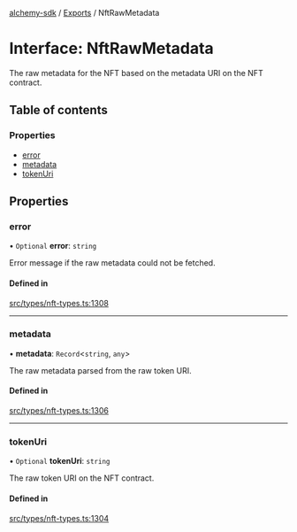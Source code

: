 [alchemy-sdk](../README.md) / [Exports](../modules.md) / NftRawMetadata

# Interface: NftRawMetadata

The raw metadata for the NFT based on the metadata URI on the NFT contract.

## Table of contents

### Properties

- [error](NftRawMetadata.md#error)
- [metadata](NftRawMetadata.md#metadata)
- [tokenUri](NftRawMetadata.md#tokenuri)

## Properties

### error

• `Optional` **error**: `string`

Error message if the raw metadata could not be fetched.

#### Defined in

[src/types/nft-types.ts:1308](https://github.com/alchemyplatform/alchemy-sdk-js/blob/311be54/src/types/nft-types.ts#L1308)

___

### metadata

• **metadata**: `Record`<`string`, `any`\>

The raw metadata parsed from the raw token URI.

#### Defined in

[src/types/nft-types.ts:1306](https://github.com/alchemyplatform/alchemy-sdk-js/blob/311be54/src/types/nft-types.ts#L1306)

___

### tokenUri

• `Optional` **tokenUri**: `string`

The raw token URI on the NFT contract.

#### Defined in

[src/types/nft-types.ts:1304](https://github.com/alchemyplatform/alchemy-sdk-js/blob/311be54/src/types/nft-types.ts#L1304)
